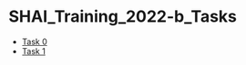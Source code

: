 # SHAI_Training_2022-b_Tasks
- [Task 0](https://github.com/GalalMohammed/SHAI_Training_2022-b_Tasks/blob/main/Task_0_exercises_answered.ipynb)
- [Task 1](https://github.com/GalalMohammed/SHAI_Training_2022-b_Tasks/blob/main/Task_1_Numpy_Exercises_answered.ipynb)
